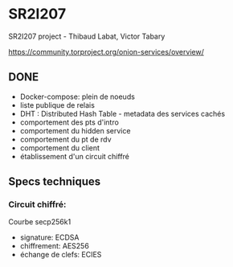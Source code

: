 # SR2I207
SR2I207 project - Thibaud Labat, Victor Tabary

https://community.torproject.org/onion-services/overview/

## DONE
- Docker-compose: plein de noeuds
- liste publique de relais
- DHT : Distributed Hash Table - metadata des services cachés
- comportement des pts d'intro
- comportement du hidden service
- comportement du pt de rdv
- comportement du client
- établissement d'un circuit chiffré


## Specs techniques
### Circuit chiffré:
Courbe secp256k1
  - signature: ECDSA
  - chiffrement: AES256
  - échange de clefs: ECIES
